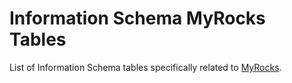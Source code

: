# Information Schema MyRocks Tables

List of Information Schema tables specifically related to [MyRocks](../../../../../../../server-usage/storage-engines/myrocks/).
